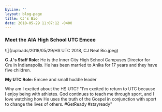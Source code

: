 ```yaml
---
byLine: ''
layout: blog-page
title: CJ's Bio
date: 2018-05-29 11:07:12 -0400
---
```

### **Meet the AIA High School UTC Emcee**

![](/uploads/2018/05/29/HS UTC 2018, CJ Neal Bio.jpeg)

**C.J.'s Staff Role:** He is the Inner City High School Campuses Director for Cru in Indianapolis. He has been married to Anika for 17 years and they have five children.

**My UTC Role:** Emcee and small huddle leader

Why am I excited about the HS UTC? "I'm excited to return to UTC because I enjoy being with athletes. God continues to teach me through sport, and I love watching how He uses the truth of the Gospel in conjunction with sport to change the lives of others. #GetReady #stayready"